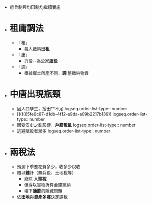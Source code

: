 - 府兵制與均田制均繼續實施
- # 租庸調法
	- 「租」
		- 每人繳納田**租**
	- 「庸」
		- 力役--為公家**服役**
	- 「調」
		- 根據鄉土所產不同，**調** 整繳納物資
- # 中唐出現瓶頸
	- 因人口孳生，授田**不足
	  logseq.order-list-type:: number
	- [](((65fe6c87-d1db-4f12-a9da-a09b2217b139))
	  logseq.order-list-type:: number
	- 因受安史之亂影響，**戶籍散亂**
	  logseq.order-list-type:: number
	- 逃避賦役者漸多
	  logseq.order-list-type:: number
- # 兩稅法
	- 預測下季要花費多少，收多少稅收
	- 概以**錢**計（無兵役、土地稅等）
		- 廢除 **人頭稅**
		- 但得以實物折算金錢繳納
		- 埋下**通膨**的隱藏問題
	- 依**田地**與**資產多寡**決定課稅